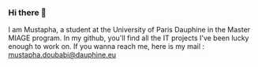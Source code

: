 ### Hi there 👋

I am Mustapha, a student at the University of Paris Dauphine in the Master MIAGE program. In my github, you'll find all the IT projects I've been lucky enough to work on.
If you wanna reach me, here is my mail : mustapha.doubabi@dauphine.eu
